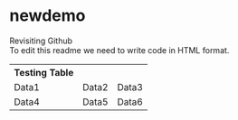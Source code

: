 # newdemo
Revisiting Github
<br>
To edit this readme we need to write code in HTML format.
<table>
  <th>Testing Table</th>
  <tr>
     <td>Data1</td>
     <td>Data2</td>
     <td>Data3</td>
  </tr>
  <tr>
     <td>Data4</td>
     <td>Data5</td>
     <td>Data6</td>
  </tr>
 
</table>
